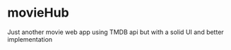 # movieHub

Just another movie web app using TMDB api but with a solid UI and better implementation
